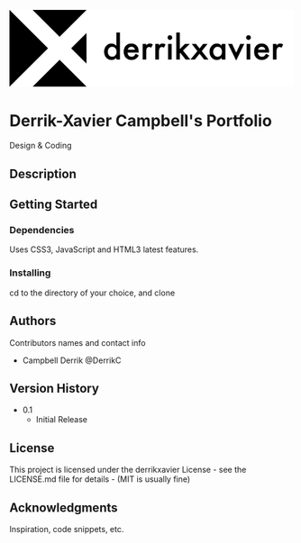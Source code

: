 ![derrikxavier Logo](/public/images/derrikxavier_Readme.svg)
# Derrik-Xavier Campbell's Portfolio
Design &amp; Coding

## Description



## Getting Started

### Dependencies

Uses CSS3, JavaScript and HTML3 latest features. 


### Installing

cd to the directory of your choice, and clone

## Authors

Contributors names and contact info

* Campbell Derrik @DerrikC


## Version History

* 0.1
    * Initial Release

## License

This project is licensed under the derrikxavier License - see the LICENSE.md file for details - (MIT is usually fine)

## Acknowledgments

Inspiration, code snippets, etc.
